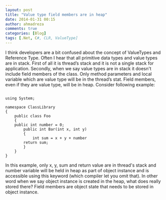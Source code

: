 ```yaml
---
layout: post
title: "Value type field members are in heap"
date: 2014-01-31 00:15
author: ahmadreza
comments: true
categories: [Blog]
tags: [.Net, C#, CLR, ValueType]
---
```

I think developers are a bit confused about the concept of ValueTypes and Reference Type. Often I hear that all primitive data types and value types are in stack. First of all it is thread’s stack and it is not a single stack for application. Secondly, when we say value types are in stack it doesn't include field members of the class. Only method parameters and local variable which are value type will be in the thread’s stat. Field members, even if they are value type, will be in heap. Consider following example:

``` CSharp

using System;

namespace ClassLibrary
{
    public class Foo
    {
	public int number = 0;
        public int Bar(int x, int y)
        {
         	int sum = x + y + number
	 	return sum;
        }
    }
}

```

In this example, only x, y, sum and return value are in thread's stack and number variable will be held in heap as part of object instance and is accessible using this keyword (which compiler let you omit that).
In other word when we say object instance is created in the heap, what does really stored there? Field members are object state that needs to be stored in object instance.
